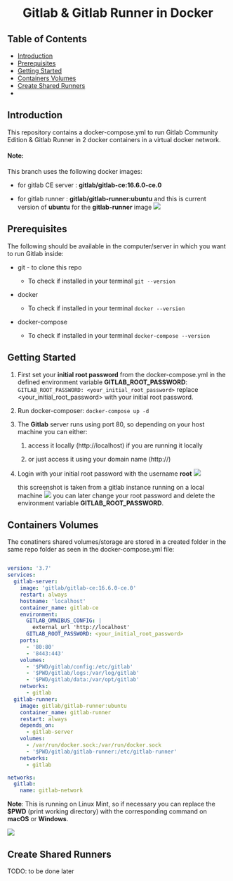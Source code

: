 <h1 align="center"> Gitlab & Gitlab Runner in Docker </h1>

<!-- START doctoc generated TOC please keep comment here to allow auto update -->

<!-- DON'T EDIT THIS SECTION, INSTEAD RE-RUN doctoc TO UPDATE -->

## Table of Contents

- [Introduction](#introduction)
- [Prerequisites](#prerequisites)
- [Getting Started](#getting-started)
- [Containers Volumes](#containers-volumes)
- [Create Shared Runners](#create-shared-runners)
- 



<!-- END doctoc generated TOC please keep comment here to allow auto update -->

## Introduction

This repository contains a docker-compose.yml to run Gitlab Community Edition & Gitlab Runner in 2 docker containers in a virtual docker network.

#### **Note**:

This branch uses the following docker images:

- for gitlab CE server : **gitlab/gitlab-ce:16.6.0-ce.0**

- for gitlab runner : **gitlab/gitlab-runner:ubuntu**
  and this is current version of **ubuntu** for the **gitlab-runner** image
  ![](/home/ahmed/.var/app/com.github.marktext.marktext/config/marktext/images/2023-11-26-14-33-16-image.png)



## Prerequisites

The following should be available in the computer/server in which you want to run Gitlab inside:

- git - to clone this repo
  
  - To check if installed in your terminal `git --version`

- docker
  
  - To check if installed in your terminal `docker --version`

- docker-compose 
  
  - To check if installed in your terminal `docker-compose --version`



## Getting Started

1. First set your **initial root password** from the docker-compose.yml in the defined environment variable **GITLAB_ROOT_PASSWORD**: 
   `GITLAB_ROOT_PASSWORD: <your_initial_root_password>`
   replace <your_initial_root_password> with your initial root password.

2. Run docker-composer:
   `docker-compose up -d`

3. The **Gitlab** server runs using port 80, so depending on your host machine you can either:
   
   1. access it locally (http://localhost) if you are running it locally
   
   2. or just access it using your domain name (http://<your-domain-name>)

4. Login with your initial root password with the username **root**
   ![](/home/ahmed/.var/app/com.github.marktext.marktext/config/marktext/images/2023-11-26-14-49-09-image.png)
   
   
   this screenshot is taken from a gitlab instance running on a local machine
   ![](/home/ahmed/.var/app/com.github.marktext.marktext/config/marktext/images/2023-11-26-14-46-23-image.png)
   you can later change your root password and delete the environment variable **GITLAB_ROOT_PASSWORD**.

## Containers Volumes

The conatiners shared volumes/storage are stored in a created folder in the same repo folder as seen in the docker-compose.yml file:

```yml

version: '3.7'
services:
  gitlab-server:
    image: 'gitlab/gitlab-ce:16.6.0-ce.0'
    restart: always
    hostname: 'localhost'
    container_name: gitlab-ce
    environment:
      GITLAB_OMNIBUS_CONFIG: |
        external_url 'http://localhost'
      GITLAB_ROOT_PASSWORD: <your_initial_root_password>
    ports:
      - '80:80'
      - '8443:443'
    volumes:
      - '$PWD/gitlab/config:/etc/gitlab'
      - '$PWD/gitlab/logs:/var/log/gitlab'
      - '$PWD/gitlab/data:/var/opt/gitlab'
    networks:
      - gitlab
  gitlab-runner:
    image: gitlab/gitlab-runner:ubuntu
    container_name: gitlab-runner
    restart: always
    depends_on:
      - gitlab-server
    volumes:
      - /var/run/docker.sock:/var/run/docker.sock
      - '$PWD/gitlab/gitlab-runner:/etc/gitlab-runner'
    networks:
      - gitlab

networks:
  gitlab:
    name: gitlab-network

```

**Note**:
This is running on Linux Mint, so if necessary you can replace the **$PWD** (print working directory) with the corresponding command on **macOS** or **Windows**.

![](/home/ahmed/.var/app/com.github.marktext.marktext/config/marktext/images/2023-11-26-15-04-04-image.png)



## Create Shared Runners

TODO: to be done later
